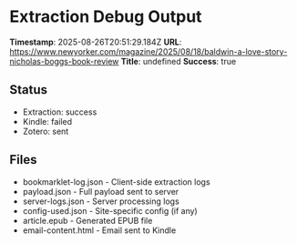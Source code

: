 # Extraction Debug Output

**Timestamp**: 2025-08-26T20:51:29.184Z
**URL**: https://www.newyorker.com/magazine/2025/08/18/baldwin-a-love-story-nicholas-boggs-book-review
**Title**: undefined
**Success**: true

## Status
- Extraction: success
- Kindle: failed
- Zotero: sent

## Files
- bookmarklet-log.json - Client-side extraction logs
- payload.json - Full payload sent to server
- server-logs.json - Server processing logs
- config-used.json - Site-specific config (if any)
- article.epub - Generated EPUB file
- email-content.html - Email sent to Kindle
